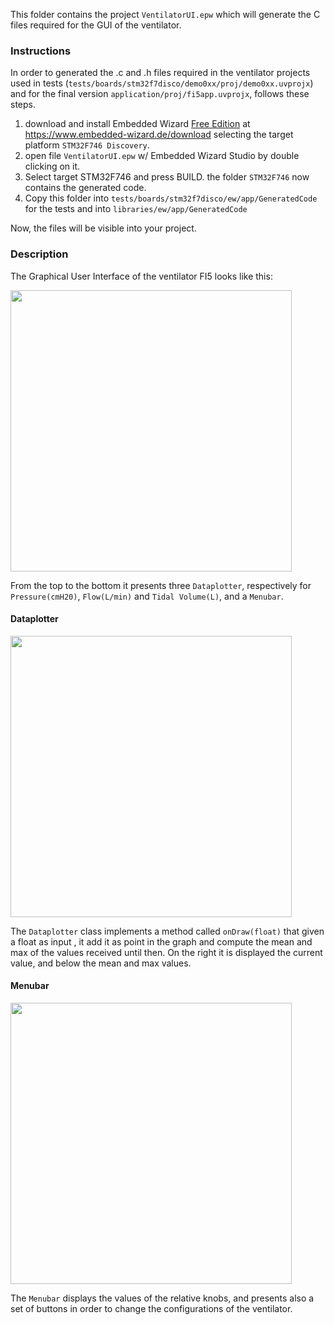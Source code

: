 

This folder contains the project `VentilatorUI.epw` which will generate the C files required for the GUI of the ventilator.

### Instructions

In order to generated the .c and .h files required in the ventilator projects used in tests (`tests/boards/stm32f7disco/demo0xx/proj/demo0xx.uvprojx`) and for the final version `application/proj/fi5app.uvprojx`, follows these steps.

1. download and install Embedded Wizard [Free Edition](https://www.embedded-wizard.de/pricing/) at https://www.embedded-wizard.de/download selecting the target platform `STM32F746 Discovery`.
2. open file `VentilatorUI.epw` w/ Embedded Wizard Studio by double clicking on it.
3. Select target STM32F746 and press BUILD. the folder `STM32F746` now contains the generated code.
4. Copy this folder into  `tests/boards/stm32f7disco/ew/app/GeneratedCode`  for the tests and into  `libraries/ew/app/GeneratedCode` 

Now, the files will be visible into your project.

### Description

The Graphical User Interface of the ventilator FI5 looks like this:

[<img src="./assets/VentilatorUI.png" width="450"/>](./assets/VentilatorUI.png)

From the top to the bottom it presents three `Dataplotter`, respectively for `Pressure(cmH20)`, `Flow(L/min)` and `Tidal Volume(L)`, and a `Menubar`.

#### Dataplotter

[<img src="./assets/Dataplotter.png" width="450"/>](./assets/Dataplotter.png)

The `Dataplotter` class implements a method called `onDraw(float)` that given a float as input , it add it as point in the graph and compute the mean and max of the values received until then. On the right it is displayed the current value, and below the mean and max values.

#### Menubar

[<img src="./assets/Menubar.png" width="450"/>](./assets/Menubar.png)

The `Menubar` displays the values of the relative knobs, and presents also a set of buttons in order to change the configurations of the ventilator.
